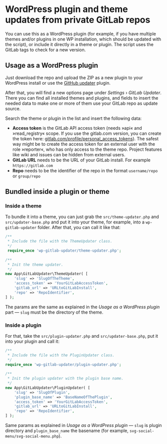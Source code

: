 # WordPress plugin and theme updates from private GitLab repos

You can use this as a WordPress plugin (for example, if you have 
multiple themes and/or plugins in one WP installation, which 
should be updated with the script), or include it directly in a theme or plugin.
The script uses the GitLab tags to check for a new version.

## Usage as a WordPress plugin

Just download the repo and upload the ZIP as a new plugin to 
your WordPress install or use the [GitHub updater](https://github.com/AmityTek/github-updater) plugin.

After that, you will find a new options page under *Settings* › *GitLab Updater*. There 
you can find all installed themes and plugins, and fields to insert the needed data
to make one or more of them use your GitLab repo as update source.

Search the theme or plugin in the list and insert the following data:

* **Access token** is the GitLab API access token 
(needs »api« and »read_registry« scope. If you use the gitlab.com version, you can create the token here: [gitlab.com/profile/personal_access_tokens](https://gitlab.com/profile/personal_access_tokens)). The safest way 
might be to create the access token for an external user with 
the role »reporter«, who has only access to the theme repo. 
Project features like wiki and issues can be hidden from external users.
* **GitLab URL** needs to be the URL of your GitLab install. For example `https://gitlab.com`
* **Repo** needs to be the identifier of the repo in the format `username/repo` or `group/repo`

## Bundled inside a plugin or theme

### Inside a theme

To bundle it into a theme, you can just grab the `src/theme-updater.php` 
and `src/updater-base.php` and put it into your theme, for example, 
into a `wp-gitlab-updater` folder. After that, you can call it like that:

```php
/**
 * Include the file with the ThemeUpdater class.
 */
 require_once 'wp-gitlab-updater/theme-updater.php';
  
/**
 * Init the theme updater.
 */
new App\GitLabUpdater\ThemeUpdater( [
    'slug' => 'SlugOfTheTheme', 
    'access_token' => 'YourGitLabAccessToken',
    'gitlab_url' => 'URLtoGitLabInstall',
    'repo' => 'RepoIdentifier',
] );
```

The params are the same as explained in the _Usage as a WordPress plugin_ part — `slug` must be the 
directory of the theme. 

### Inside a plugin

For that, take the `src/plugin-updater.php` and `src/updater-base.php`, 
put it into your plugin and call it:

```php
/**
 * Include the file with the PluginUpdater class.
 */
require_once 'wp-gitlab-updater/plugin-updater.php';
  
/**
 * Init the plugin updater with the plugin base name.
 */
new App\GitLabUpdater\PluginUpdater( [
    'slug' => 'SlugOfPlugin', 
    'plugin_base_name' => 'BaseNameOfThePlugin', 
    'access_token' => 'YourGitLabAccessToken', 
    'gitlab_url' => 'URLtoGitLabInstall',
    'repo' => 'RepoIdentifier',
] );
```

Same params as explained in _Usage as a WordPress plugin_ — `slug` is plugin directory
and `plugin_base_name` the basename (for example, `svg-social-menu/svg-social-menu.php`).
